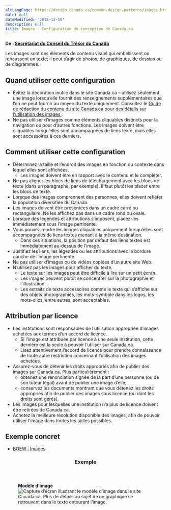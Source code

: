 ```yaml
---
altLangPage: https://design.canada.ca/common-design-patterns/images.html
date: null
dateModified: '2018-12-19'
description: null
title: Images - Configuration de conception de Canada.ca
---
```



<p class="gc-byline">
 <strong>
  De :
  <a href="https://www.canada.ca/fr/secretariat-conseil-tresor.html">
   Secrétariat du Conseil du Trésor du Canada
  </a>
 </strong>
</p>

<section>
 <p>
  Les images sont des éléments de contenu visuel qui embellissent ou rehaussent un texte; il peut s’agir de photos, de graphiques, de dessins ou de diagrammes.
 </p>
 <section>
  <h2>
   Quand utiliser cette configuration
  </h2>
  <ul>
   <li>
    Évitez la décoration inutile dans le site Canada.ca – utilisez seulement une image lorsqu’elle fournit des renseignements supplémentaires que l’on ne peut fournir au moyen du texte uniquement. Consultez le
    <a href="https://www.canada.ca/fr/secretariat-conseil-tresor/services/communications-gouvernementales/guide-redaction-contenu-canada.html#toc10">
     Guide de rédaction du contenu du site Canada.ca pour des détails sur l’utilisation des images
    </a>
    .
   </li>
   <li>
    Ne pas utiliser d’images comme éléments cliquables distincts pour la navigation ou pour d’autres fonctions. Les images doivent être cliquables lorsqu’elles sont accompagnées de liens texte, mais elles sont accessoires à ces derniers.
   </li>
  </ul>
 </section>
 <section>
  <h2>
   Comment utiliser cette configuration
  </h2>
  <ul>
   <li>
    Déterminez la taille et l’endroit des images en fonction du contexte dans lequel elles sont affichées.
    <ul>
     <li>
      Les images doivent être en rapport avec le contenu et le compléter.
     </li>
    </ul>
   </li>
   <li>
    Ne pas aligner les blocs de liens de téléchargement avec les blocs de texte (dans un paragraphe, par exemple). Il faut plutôt les placer entre les blocs de texte.
   </li>
   <li>
    Lorsque des images comprennent des personnes, elles doivent refléter la population diversifiée du Canada.
   </li>
   <li>
    Les images doivent être présentées dans un cadre carré ou rectangulaire. Ne les affichez pas dans un cadre rond ou ovale.
   </li>
   <li>
    Lorsque des légendes et attributions s’imposent, placez-les immédiatement sous l’image pertinente.
   </li>
   <li>
    Vous pouvez rendre les images cliquables uniquement lorsqu’elles sont accompagnées de liens textes menant à la même destination.
    <ul>
     <li>
      Dans ces situations, la position par défaut des liens textes est immédiatement au-dessus de l’image.
     </li>
    </ul>
   </li>
   <li>
    Justifiez les liens, les légendes ou les attributions avec la bordure gauche de l’image pertinente.
   </li>
   <li>
    Ne pas utiliser d’images ou de vidéos copiées d’un autre site Web.
   </li>
   <li>
    N’utilisez pas les images pour afficher du texte.
    <ul>
     <li>
      Le texte sur les images peut être difficile à lire sur un petit écran.
     </li>
     <li>
      Les images peuvent plutôt se concentrer sur la photographie et l’illustration.
     </li>
     <li>
      Les extraits de texte accessoires comme le texte qui s’affiche sur des objets photographiés, les mots-symbole dans les logos, les mots-clics, entre autres, sont acceptables.
     </li>
    </ul>
   </li>
  </ul>
 </section>
 <section>
  <h2>
   Attribution par licence
  </h2>
  <ul>
   <li>
    Les institutions sont responsables de l’utilisation appropriée d’images achetées aux termes d’un accord de licence.
    <ul>
     <li>
      Si l’image est attribuée par licence à une seule institution, cette dernière est la seule à pouvoir l’utiliser sur Canada.ca.
     </li>
     <li>
      Lisez attentivement l’accord de licence pour prendre connaissance de toute autre restriction concernant l’utilisation des images achetées.
     </li>
    </ul>
   </li>
   <li>
    Assurez-vous de détenir les droits appropriés afin de publier des images sur Canada.ca. Plus particulièrement :
    <ul>
     <li>
      obtenez une renonciation signée de la part d’une personne (ou de son tuteur légal) avant de publier une image d’elle;
     </li>
     <li>
      conservez les documents montrant que vous détenez les droits appropriés afin de publier des images sous licence (ou dont les droits sont gérés).
     </li>
    </ul>
   </li>
   <li>
    Les images pour lesquelles une institution n’a plus de licence doivent être retirées de Canada.ca.
   </li>
   <li>
    Achetez la meilleure résolution disponible des images, afin de pouvoir utiliser l’image dans toutes les tailles possibles.
   </li>
  </ul>
 </section>
 <section>
  <h2>
   Exemple concret
  </h2>
  <ul>
   <li>
    <a href="http://wet-boew.github.io/wet-boew-styleguide/design/images-fr.html">
     BOEW : Images
    </a>
   </li>
  </ul>
 </section>
 <section class="panel panel-primary">
  <header class="panel-heading">
   <h3 class="panel-title">
    Exemple
   </h3>
  </header>
  <div class="panel-body">
   <figure class="mrgn-bttm-sm">
    <figcaption class="text-center">
     <b>
      Modèle d’image
     </b>
    </figcaption>
    <img alt="Capture d’écran illustrant le modèle d’image dans le site Canada.ca. Plus de détails au sujet de ce graphique se retrouvent dans le texte entourant l’image." class="img-responsive center-block" src="https://www.canada.ca/content/dam/tbs-sct/images/government-communications/canada-content-style-guide/images-pattern-fra-02.jpg"/>
   </figure>
  </div>
 </section>
</section>




